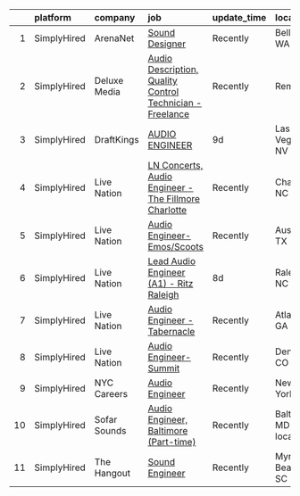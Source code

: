 

|    | platform    | company      | job                                                                                                                                                                  | update_time   | location                  |
|---:|:------------|:-------------|:---------------------------------------------------------------------------------------------------------------------------------------------------------------------|:--------------|:--------------------------|
|  1 | SimplyHired | ArenaNet     | [Sound Designer](https://www.simplyhired.com/job/rThG5IY9IzWMAoan9hcJnI7UxDCG6Ihg__kK3_DSy7e3u3DOyW-XHQ?q=audio+engineer)                                            | Recently      | Bellevue, WA              |
|  2 | SimplyHired | Deluxe Media | [Audio Description, Quality Control Technician - Freelance](https://www.simplyhired.com/job/QkSPQ5zH-ZPIkAKQ7h1fDrj-1dzhrRUBdih-Ib2vLOhqmlW7PwIaCg?q=audio+engineer) | Recently      | Remote                    |
|  3 | SimplyHired | DraftKings   | [AUDIO ENGINEER](https://www.simplyhired.com/job/vwDg_rOmxI7hw-0zEVNUfK0_vICXb5E5zyCusYssS25udxHmgtP_AA?q=audio+engineer)                                            | 9d            | Las Vegas, NV             |
|  4 | SimplyHired | Live Nation  | [LN Concerts, Audio Engineer - The Fillmore Charlotte](https://www.simplyhired.com/job/uljQlNVSkXwZhY5An2mToyLtva1EhYJKsqZfSru3zhmPS9_LgzQITQ?q=audio+engineer)      | Recently      | Charlotte, NC             |
|  5 | SimplyHired | Live Nation  | [Audio Engineer- Emos/Scoots](https://www.simplyhired.com/job/j-j0XR4QeM7NOgvm18RWWx_C2qawAr8MQzThJbjIVt9l9F_YTPKfOw?q=audio+engineer)                               | Recently      | Austin, TX                |
|  6 | SimplyHired | Live Nation  | [Lead Audio Engineer (A1) - Ritz Raleigh](https://www.simplyhired.com/job/rHmhnqHqU77RLA7cI2NZk7R2BGuNMi1Xts7YNRvMsJ3eVdfoRcF8dw?q=audio+engineer)                   | 8d            | Raleigh, NC               |
|  7 | SimplyHired | Live Nation  | [Audio Engineer - Tabernacle](https://www.simplyhired.com/job/ivjfh3rrkjP-61cPhxu9PA0rkvEupZL4DIFdZWBZ2KhQoU_hRJQrDQ?q=audio+engineer)                               | Recently      | Atlanta, GA               |
|  8 | SimplyHired | Live Nation  | [Audio Engineer- Summit](https://www.simplyhired.com/job/2NIpQ4WJIxyVccZvwzFW7t4Y6F3tgjAYmF5HTiUAjO289TEfWpPd9A?q=audio+engineer)                                    | Recently      | Denver, CO                |
|  9 | SimplyHired | NYC Careers  | [Audio Engineer](https://www.simplyhired.com/job/8hd1Nrms_xwBTMGqjZyE8nB4zD3lPT3hIPSuhs3VFZci8o36sT_TdQ?q=audio+engineer)                                            | Recently      | New York, NY              |
| 10 | SimplyHired | Sofar Sounds | [Audio Engineer, Baltimore (Part-time)](https://www.simplyhired.com/job/M7dj9q4bVpPVh5-76gd3pmpOxPJ_8QIm6PSgCzYCYceGH3z_d5oGfA?q=audio+engineer)                     | Recently      | Baltimore, MD +1 location |
| 11 | SimplyHired | The Hangout  | [Sound Engineer](https://www.simplyhired.com/job/wcbKzkINcRCZ4e5VTzEf0Pzzjz3J1k72xGbFkm_0HxQrCl-YhYLWMg?q=audio+engineer)                                            | Recently      | Myrtle Beach, SC          |